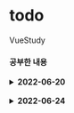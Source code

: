 # todo
 VueStudy

#### 공부한 내용
<details>
<summary><b>2022-06-20</b></summary>
<div markdown="1">       
<ul>
    <li>v-model 사용</li>
    <li>v-for 사용</li>
    <li>ref</li>
    <li>{{ index }} 인자 받아 올 수 있다.</li>
    <li>keydown.enter : enter를 keydown 했을때만.</li>
</ul>

<details>
<summary><b>cmd</b></summary>
<div markdown="1">

```html

    // 드라이버 이동
    cd /d D:\ 

    // cd Directory 경로 -> 경로로 이동

    // VS Code 실행, . <- 현재 폴더를 가르킴
    code . 

    // material Icon Theme <<< VS Code 폴더 예쁘게 해줌

```
</div>
</details>
</div>
<details>
<summary><b>공부(업데이트) 할 내용</b></summary>
<div markdown="1">
    <ul>
        <li>Data DB에 저장 --> DB 연결(Back)</li>
        <li>component화 --> 유튜브 찾아볼 것 </li>
    </ul>
</div>
</details>
</details>

<br>

<details>
<summary><b>2022-06-24</b></summary>
<div markdown="1"> 
<details>
    <summary><b>npm 내용</b></summary>
        <li>vue : JS 프레임워크</li>  
        <li>vue-loader : Vue 파일을 JS파일로 변환해준다.</li>  
        <li>vue-template-compiler : Vue 파일을 JS로 변환해준다.</li>  
        <li>webpack : 파일을 일부 변형하여 코드를 전달하고 하나로 묶어주는 도구.</li>  
        <li>webpack-cli : webpack 명령을 실행하는 사용하는 cli. </li>  
        <li>babel-loader : 우리의 코드를 브라우저에 맞는 코드로 변환해준다.  </li>  
        <li>Linter/formatter : coding convention </li>  
        <li>E2E : End to End testing </li>  
        <li>cd : change Directory </li>
</details>

<details>
    <summary><b>package.json "browserlist"</b></summary>
    <li> >1% : 전세계 사용자가 최소 1% 이상인 browser에만 실행</li>
    <li> Last 2 versions : 최근 두 개 version만 지원</li>
    <li> not ie 11 : IE 11에는 지원 안함</li>
</details>

</div>
</details>

<br>

<h3></h3>
</div>
</details>